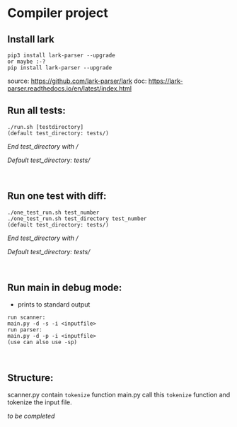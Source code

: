 # Compiler project

## Install lark
```
pip3 install lark-parser --upgrade
or maybe :-?
pip install lark-parser --upgrade
```
source: https://github.com/lark-parser/lark
doc: https://lark-parser.readthedocs.io/en/latest/index.html

## Run all tests:
```
./run.sh [testdirectory]
(default test_directory: tests/)
```
*End test_directory with /*

*Default test_directory: tests/*

 &nbsp;


## Run one test with diff:

```
./one_test_run.sh test_number 
./one_test_run.sh test_directory test_number
(default test_directory: tests/)
```
*End test_directory with /*

*Default test_directory: tests/*

&nbsp;

## Run main in debug mode:
- prints to standard output
```
run scanner:
main.py -d -s -i <inputfile>
run parser:
main.py -d -p -i <inputfile>
(use can also use -sp)
```

&nbsp;

## Structure:

scanner.py contain `tokenize` function
main.py call this `tokenize` function and tokenize the input file.


*to be completed*